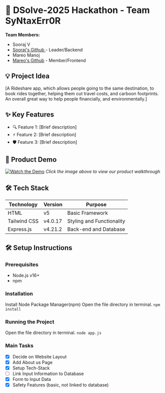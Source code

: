 # 🚀 DSolve-2025 Hackathon - Team SyNtaxErr0R
**Team Members:**
- Sooraj V
- [Sooraj's Github ](https://github.com/sooraj-wq) - Leader/Backend
- Mareo Manoj
- [Mareo's Github](https://github.com/luc-ifer-66) - Member/Frontend

## 💡 Project Idea
[A Rideshare app, which allows people going to the same destination, to book rides together, helping them cut travel costs, and carboon footprints. An overall great way to help people financially, and environmentally.]

## ✨ Key Features
- 🔍 Feature 1: [Brief description]
- ⚡ Feature 2: [Brief description] 
- 🛡️ Feature 3: [Brief description]

## 🎥 Product Demo
[![Watch the Demo](https://via.placeholder.com/300x200?text=Click+for+Demo+Video)](https://youtube.com/link-to-video)
*Click the image above to view our product walkthrough*

## 🛠️ Tech Stack
| Technology  | Version | Purpose                  |
|-------------|---------|--------------------------|
| HTML        | v5      | Basic Framework          |
| Tailwind CSS| v4.0.17 | Styling and Functionality|
| Express.js  | v4.21.2 | Back-end and Database    |

## 🛠️ Setup Instructions

### Prerequisites
- Node.js v16+ 
- npm

### Installation
Install Node Package Manager(npm)
Open the file directory in terminal.
```npm install```

### Running the Project
Open the file directory in terminal.
```node app.js```

### Main Tasks
- [x] Decide on Website Layout
- [x] Add About us Page
- [x] Setup Tech-Stack
- [ ] Link Input Information to Database
- [x] Form to Input Data
- [x] Safety Features (basic, not linked to database)
